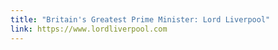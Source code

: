 ```yaml
---
title: "Britain's Greatest Prime Minister: Lord Liverpool"
link: https://www.lordliverpool.com
---
```

